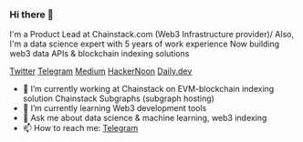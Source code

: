 ### Hi there 👋

I'm a Product Lead at Chainstack.com (Web3 Infrastructure provider)/
Also, I'm a data science expert with 5 years of work experience 
Now building web3 data APIs & blockchain indexing solutions

[Twitter](https://twitter.com/balakhonoff)
[Telegram](https://t.me/kirill_balakhonov)
[Medium](https://medium.com/@balakhonoff_47314)
[HackerNoon](https://hackernoon.com/u/balakhonoff)
[Daily.dev](https://app.daily.dev/balakhonoff)


- 🔭 I’m currently working at Chainstack on EVM-blockchain indexing solution Chainstack Subgraphs (subgraph hosting)
- 🌱 I’m currently learning Web3 development tools
- 💬 Ask me about data science & machine learning, web3 indexing
- 📫 How to reach me: [Telegram](https://t.me/kirill_balakhonov)


